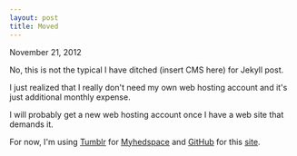 ```yaml
---
layout: post
title: Moved
---
```


<p class="date">November 21, 2012</p>

No, this is not the typical I have ditched (insert CMS here) for Jekyll post.

I just realized that I really don't need my own web hosting account and it's just additional monthly expense.

I will probably get a new web hosting account once I have a web site that demands it.

For now, I'm using [Tumblr](http://tumblr.com)  for [Myhedspace](http://myhedspace.com)  and [GitHub](http://github.com)  for this [site](http://jelontok.com). 